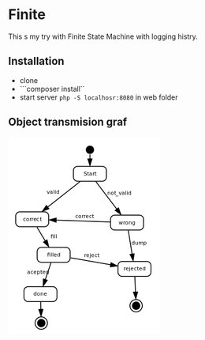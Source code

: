 
# Finite

This s my try with Finite State Machine with logging histry.

## Installation

- clone
- ```composer install``
- start server ```php -S localhosr:8080``` in web folder

## Object transmision graf

![Object transmision graf](/StateMachine.png)
